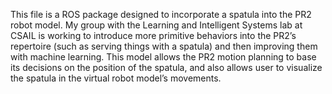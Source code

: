 This file is a ROS package designed to incorporate a spatula into the PR2 robot model. My group with the Learning and Intelligent Systems lab at CSAIL is working to introduce more primitive behaviors into the PR2’s repertoire (such as serving things with a spatula) and then improving them with machine learning. This model allows the PR2 motion planning to base its decisions on the position of the spatula, and also allows user to visualize the spatula in the virtual robot model’s movements.
